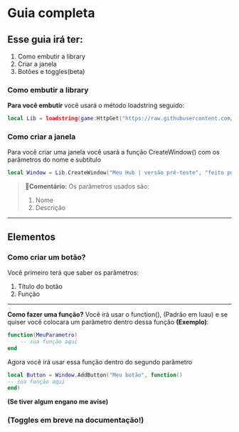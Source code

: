 # Guia completa
## Esse guia irá ter:
1. Como embutir a library
2. Criar a janela
3. Botões e toggles(beta)
### Como embutir a library
**Para você embutir** você usará o método loadstring seguido:
```lua
local Lib = loadstring(game:HttpGet("https://raw.githubusercontent.com/legalgal380/Cartoony-UI/main/main.lua"))()
```
### Como  criar a janela
Para você criar uma janela você usará a função CreateWindow() com os parâmetros do nome e subtítulo
```lua
local Window = Lib.CreateWindow("Meu Hub | versão pré-teste", "feito por BloxerOfc")
```
> **📨Comentário:** Os parâmetros usados são:
> 1. Nome
> 2. Descrição 

---
## Elementos
### Como criar um botão?
Você primeiro terá que saber os parâmetros:
1. Título do botão
2. Função

---
**Como fazer uma função?** Você irá usar o function(), (Padrão em luau) e se quiser você colocara um parâmetro dentro dessa função
**(Exemplo)**:
```lua
function(MeuParametro)
    -- sua função aqui
end
```

Agora você irá usar essa função dentro do segundo parâmetro
```lua
local Button = Window.AddButton("Meu botão", function()
-- sua função aqui
end)
```
**(Se tiver algum engano me avise)**

### (Toggles em breve na documentação!)
